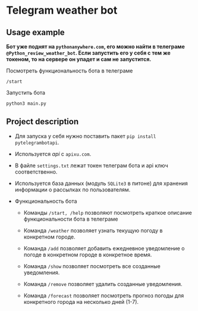 # Telegram weather bot

## Usage example

**Бот уже поднят на `pythonanywhere.com`, его можно найти в телеграме `@Python_review_weather_bot`. Если запустить его у себя с тем же токеном, то на сервере он упадет и сам не запустится.**

Посмотреть функциональность бота в телеграме

```
/start
```

Запустить бота

```
python3 main.py
```

## Project description

- Для запуска у себя нужно поставить пакет `pip install pytelegrambotapi`.

- Используется *api* с `apixu.com`.

- В файле `settings.txt` лежат токен телеграм бота и api ключ соответственно.

- Используется база данных (модуль `SQLite3` в питоне) для хранения информации о рассылках по пользователям.

- Функциональность бота

  - Команды `/start, /help` позволяют посмотреть краткое описание функциональности бота в телеграме

  - Команда `/weather` позволяет узнать текущую погоду в конкретном городе.  

  - Команда `/add` позволяет добавить ежедневное уведомление о погоде в конкретном городе в конкретное время.

  - Команда `/show` позволяет посмотреть все созданные уведомления.

  - Команда `/remove` позволяет удалить созданные уведомления.

  - Команда `/forecast` позволяет посмотреть прогноз погоды для конкретного города на несколько дней (1-7).
